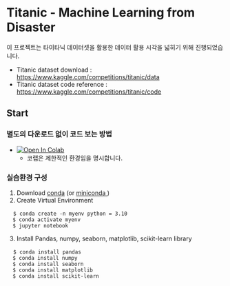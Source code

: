 # Titanic - Machine Learning from Disaster

이 프로젝트는 타이타닉 데이터셋을 활용한 데이터 활용 시각을 넓히기 위해 진행되었습니다. 
* Titanic dataset download : https://www.kaggle.com/competitions/titanic/data
* Titanic dataset code reference : https://www.kaggle.com/competitions/titanic/code

## Start
### 별도의 다운로드 없이 코드 보는 방법
* <a href ="https://colab.research.google.com/drive/1gIgRv0L5zQU6THaDzslttTUfQsRA9_6E?usp=sharing"> <img src="https://colab.research.google.com/assets/colab-badge.svg" alt="Open In Colab"/> </a>
  - 코랩은 제한적인 환경임을 명시합니다.

### 실습환경 구성
1. Download <a href="https://www.anaconda.com/download">conda</a> (or <a href="https://docs.conda.io/projects/miniconda/en/latest/index.html">miniconda </a>)
2. Create Virtual Environment
<pre> <code> $ conda create -n myenv python = 3.10
  $ conda activate myenv 
  $ jupyter notebook</code></pre>
  
3. Install Pandas, numpy, seaborn, matplotlib, scikit-learn library
<pre> <code> $ conda install pandas
  $ conda install numpy
  $ conda install seaborn
  $ conda install matplotlib
  $ conda install scikit-learn </code></pre>

